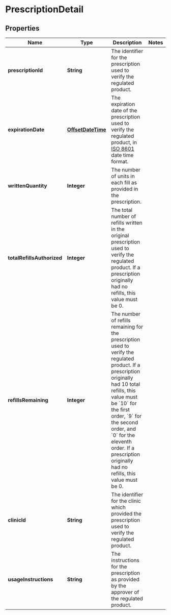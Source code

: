 # PrescriptionDetail

## Properties
Name | Type | Description | Notes
------------ | ------------- | ------------- | -------------
**prescriptionId** | **String** | The identifier for the prescription used to verify the regulated product. | 
**expirationDate** | [**OffsetDateTime**](OffsetDateTime.md) | The expiration date of the prescription used to verify the regulated product, in [ISO 8601](https://developer-docs.amazon.com/sp-api/docs/iso-8601) date time format. | 
**writtenQuantity** | **Integer** | The number of units in each fill as provided in the prescription. | 
**totalRefillsAuthorized** | **Integer** | The total number of refills written in the original prescription used to verify the regulated product. If a prescription originally had no refills, this value must be 0. | 
**refillsRemaining** | **Integer** | The number of refills remaining for the prescription used to verify the regulated product. If a prescription originally had 10 total refills, this value must be &#x60;10&#x60; for the first order, &#x60;9&#x60; for the second order, and &#x60;0&#x60; for the eleventh order. If a prescription originally had no refills, this value must be 0. | 
**clinicId** | **String** | The identifier for the clinic which provided the prescription used to verify the regulated product. | 
**usageInstructions** | **String** | The instructions for the prescription as provided by the approver of the regulated product. | 
